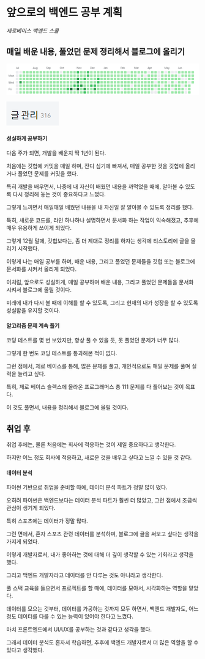 # 앞으로의 백엔드 공부 계획

*제로베이스 백엔드 스쿨*





## 매일 배운 내용, 풀었던 문제 정리해서 블로그에 올리기

![image-20230629084341793](0.3_앞으로의_백엔드_공부_계획.assets/image-20230629084341793.png)

![image-20230629084403444](0.3_앞으로의_백엔드_공부_계획.assets/image-20230629084403444.png)



#### 성실하게 공부하기

다음 주가 되면, 개발을 배운지 딱 1년이 된다.

처음에는 깃헙에 커밋을 매일 하며, 잔디 심기에 빠져서, 매일 공부한 것을 깃헙에 올리거나 풀었던 문제를 커밋을 했다.

특히 개발을 배우면서, 나중에 내 자신이 배웠던 내용을 까먹었을 때에, 알아볼 수 있도록 다시 정리해 놓는 것이 중요하다고 느꼈다.

그렇게 느끼면서 매일매일 배웠던 내용을 내 자신일 잘 알아볼 수 있도록 정리를 했다.

특히, 새로운 코드를, 라인 하나하나 설명하면서 문서화 하는 작업이 익숙해졌고, 추후에 매우 유용하게 쓰이게 되었다.

그렇게 12월 말에, 깃헙보다는, 좀 더 제대로 정리를 하자는 생각에 티스토리에 글을 올리기 시작했다.

이렇게 나는 매일 공부를 하며, 배운 내용, 그리고 풀었던 문제들을 깃헙 또는 블로그에 문서화를 시켜서 올리게 되었다.



이처럼, 앞으로도 성실하게, 매일 공부하며 배운 내용, 그리고 풀었던 문제들을 문서화 시켜서 블로그에 올릴 것이다.

미래에 내가 다시 볼 때에 이해를 할 수 있도록, 그리고 현재의 내가 성장을 할 수 있도록 성실함을 유지할 것이다.





#### 알고리즘 문제 계속 풀기

코딩 테스트를 몇 번 보았지만, 항상 풀 수 있을 듯,  못 풀었던 문제가 너무 많다.

그렇게 한 번도 코딩 테스트를 통과해본 적이 없다.

그런 점에서, 제로 베이스를 통해, 많은 문제를 풀고, 개인적으로도 매일 문제를 풀며 실력을 늘리고 싶다.



특히, 제로 베이스 슬렉스에 올라온 프로그래머스 총 111 문제를 다 풀어보는 것이 목표다. 

이 것도 풀면서, 내용을 정리해서 블로그에 올릴 것이다.





## 취업 후

취업 후에는, 물론 처음에는 회사에 적응하는 것이 제일 중요하다고 생각한다.

하지만 어느 정도 회사에 적응하고, 새로운 것을 배우고 싶다고 느낄 수 있을 것 같다.



#### 데이터 분석

파이썬 기반으로 취업을 준비할 때에, 데이터 분석 파트가 정말 많이 떴다.

오히려 파이썬은 백엔드보다는 데이터 분석 파트가 훨씬 더 많았고, 그런 점에서 조금씩 관심이 생기게 되었다.



특히 스포츠에는 데이터가 정말 많다.

그런 면에서, 혼자 스포츠 관련 데이터를 분석하며, 블로그에 글을 써보고 싶다는 생각을 가지게 되었다.

이렇게 개발자로서, 내가 좋아하는 것에 대해 더 깊이 생각할 수 있는 기회라고 생각을 했다.



그리고 백엔드 개발자라고 데이터를 안 다루는 것도 아니라고 생각한다.

풀 스택 교육을 들으면서 프로젝트를 할 때에, 데이터를 모아서, 시각화하는 역할을 맡았다.

데이터를 모으는 것부터, 데이터를 가공하는 것까지 모두 하면서, 백엔드 개발자도, 어느 정도 데이터를 다룰 수 있는 능력이 있어야 한다고 느꼈다.

마치 프론트엔드에서 UI/UX를 공부하는 것과 같다고 생각을 했다.

그래서 데이터 분석도 혼자서 학습하면, 추후에 백엔드 개발자로서 더 많은 역할을 할 수 있다고 생각했다.
